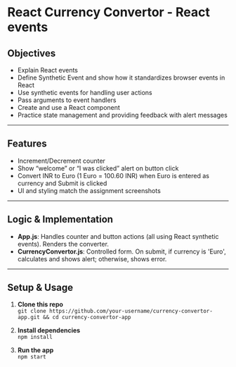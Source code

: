 # React Currency Convertor - React events
## Objectives
- Explain React events
- Define Synthetic Event and show how it standardizes browser events in React
- Use synthetic events for handling user actions
- Pass arguments to event handlers
- Create and use a React component
- Practice state management and providing feedback with alert messages

---

## Features

- Increment/Decrement counter
- Show “welcome” or “I was clicked” alert on button click
- Convert INR to Euro (1 Euro = 100.60 INR) when Euro is entered as currency and Submit is clicked
- UI and styling match the assignment screenshots

---

## Logic & Implementation

- **App.js**: Handles counter and button actions (all using React synthetic events). Renders the converter.
- **CurrencyConvertor.js**: Controlled form. On submit, if currency is 'Euro', calculates and shows alert; otherwise, shows error.


---

## Setup & Usage

1. **Clone this repo**  
   `git clone https://github.com/your-username/currency-convertor-app.git && cd currency-convertor-app`

2. **Install dependencies**  
   `npm install`

3. **Run the app**  
   `npm start`